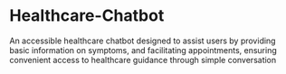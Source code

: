 # Healthcare-Chatbot
An accessible healthcare chatbot designed to assist users by providing basic information on symptoms,  and facilitating appointments, ensuring convenient access to healthcare guidance through simple conversation
